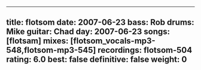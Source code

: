 
---
title: flotsom
date: 2007-06-23
bass:	Rob
drums:	Mike
guitar:	Chad
day: 2007-06-23
songs: [flotsam]
mixes: [flotsom_vocals-mp3-548,flotsom-mp3-545]
recordings: flotsom-504
rating: 6.0
best: false
definitive: false
weight: 0
---
